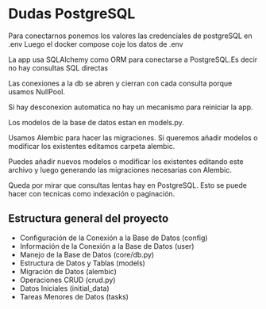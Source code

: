 # Dudas PostgreSQL

Para conectarnos ponemos los valores las credenciales de postgreSQL en .env 
Luego el docker compose coje los datos de .env

La app usa SQLAlchemy como ORM para conectarse a PostgreSQL.Es decir no hay consultas SQL directas

Las conexiones a la db se abren y cierran con cada consulta porque usamos NullPool.  

Si hay desconexion automatica no hay un mecanismo para reiniciar la app. 

Los modelos de la base de datos estan en models.py.

Usamos Alembic para hacer las migraciones. Si queremos añadir modelos o modificar los existentes editamos carpeta alembic. 

Puedes añadir nuevos modelos o modificar los existentes editando este archivo y luego generando las migraciones necesarias con Alembic.

Queda por mirar que consultas lentas hay en PostgreSQL. Esto se puede hacer con tecnicas como indexación o paginación.

## Estructura general del proyecto

- Configuración de la Conexión a la Base de Datos (config)
- Información de la Conexión a la Base de Datos (user)
- Manejo de la Base de Datos (core/db.py)
- Estructura de Datos y Tablas (models)
- Migración de Datos (alembic)
- Operaciones CRUD (crud.py)
- Datos Iniciales (initial_data)
- Tareas Menores de Datos (tasks)

